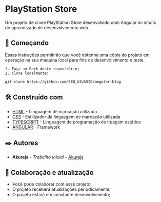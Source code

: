 # PlayStation Store

Um projeto de clone PlayStation Store desenvolvido com Angular no intuito de aprendizado de desenvolvimento web.

## 🚀 Começando

Essas instruções permitirão que você obtenha uma cópia do projeto em operação na sua máquina local para fins de desenvolvimento e teste.

    1. Faça um Fork deste repositório;
    2. Clone localmente: 

```
git clone https://github.com/SEU_USUARIO/angular-blog
```

## 🛠️ Construído com



* [HTML](https://html.spec.whatwg.org/multipage/) - Linguagem de marcação utilizada
* [CSS](https://developer.mozilla.org/pt-BR/docs/Web/CSS) - Estilizador da linguagem de marcação utilizada
* [TYPESCRIPT](https://www.typescriptlang.org/docs/) -  Linguagem de programação de tipagem estática
* [ANGULAR](https://angular.io/docs) -  Framework

## ✒️ Autores

* **Akurejs** - *Trabalho Inicial* - [Akurejs](https://github.com/Akurejs)

## 🎁 Colaboração e atualização

* Você pode colaborar com esse projeto;
* O projeto receberá atualizações periodicamente;
* O projeto estará em constante desenvolvimento;
